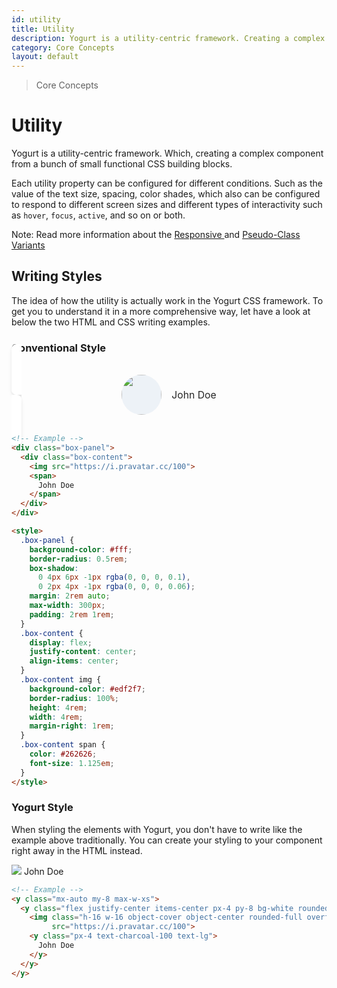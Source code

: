 ```yaml
---
id: utility
title: Utility
description: Yogurt is a utility-centric framework. Creating a complex component from a bunch of small functional CSS building blocks.
category: Core Concepts
layout: default
---
```


> Core Concepts

# Utility

Yogurt is a utility-centric framework. Which, creating a complex component from a bunch of small functional CSS building blocks.

Each utility property can be configured for different conditions. Such as the value of the text size, spacing, color shades, which also can be configured to respond to different screen sizes and different types of interactivity such as `hover`, `focus`, `active`, and so on or both.

<y class="mt-4 mx-4 p-3 border-l-8 border-gray-600 text-sm text-gray-600 bg-gray-200 (dark)bg-gray-800">
  <span class="pr-1 font-semibold">
    Note:
  </span>
  Read more information about the
  <a href="/responsive/">
    Responsive
  </a> and
  <a href="/pseudo-class-variants/">
    Pseudo-Class Variants
  </a>
</y>

## Writing Styles

The idea of how the utility is actually work in the Yogurt CSS framework. To get you to understand it in a more comprehensive way, let have a look at below the two HTML and CSS writing examples.

### Conventional Style

<y class="box-panel">
  <y class="box-content">
    <img src="https://i.pravatar.cc/100">
    <span>
      John Doe
    </span>
  </y>
</y>

<style>
  .box-panel {
    background-color: #fff;
    border-radius: 0.5rem;
    box-shadow: 0 4px 6px -1px rgba(0, 0, 0, 0.1), 0 2px 4px -1px rgba(0, 0, 0, 0.06);
    margin: 2rem auto;
    max-width: 300px;
    padding: 2rem 1rem;
  }
  .box-content {
    display: flex;
    justify-content: center;
    align-items: center;
  }
  .box-content img {
    background-color: #edf2f7;
    border-radius: 100%;
    height: 4rem;
    width: 4rem;
    margin-right: 1rem;
  }
  .box-content span {
    color: #262626;
    font-size: 1.125em;
  }
</style>

```html
<!-- Example -->
<div class="box-panel">
  <div class="box-content">
    <img src="https://i.pravatar.cc/100">
    <span>
      John Doe
    </span>
  </div>
</div>

<style>
  .box-panel {
    background-color: #fff;
    border-radius: 0.5rem;
    box-shadow:
      0 4px 6px -1px rgba(0, 0, 0, 0.1),
      0 2px 4px -1px rgba(0, 0, 0, 0.06);
    margin: 2rem auto;
    max-width: 300px;
    padding: 2rem 1rem;
  }
  .box-content {
    display: flex;
    justify-content: center;
    align-items: center;
  }
  .box-content img {
    background-color: #edf2f7;
    border-radius: 100%;
    height: 4rem;
    width: 4rem;
    margin-right: 1rem;
  }
  .box-content span {
    color: #262626;
    font-size: 1.125em;
  }
</style>
```

### Yogurt Style

When styling the elements with Yogurt, you don't have to write like the example above traditionally. You can create your styling to your component right away in the HTML instead.

<y class="mx-auto my-8 max-w-xs">
  <y class="flex justify-center items-center px-4 py-8 bg-white rounded-lg shadow-md">
    <img class="h-16 w-16 rounded-full object-cover object-center overflow-hidden"
         src="https://i.pravatar.cc/100">
    <y class="px-4 text-charcoal-100 text-lg">
      John Doe
    </y>
  </y>
</y>

```html
<!-- Example -->
<y class="mx-auto my-8 max-w-xs">
  <y class="flex justify-center items-center px-4 py-8 bg-white rounded-lg shadow-md">
    <img class="h-16 w-16 object-cover object-center rounded-full overflow-hidden"
         src="https://i.pravatar.cc/100">
    <y class="px-4 text-charcoal-100 text-lg">
      John Doe
    </y>
  </y>
</y>
```
